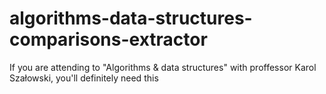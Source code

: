 # algorithms-data-structures-comparisons-extractor
If you are attending to "Algorithms &amp; data structures" with proffessor Karol Szałowski, you'll definitely need this
